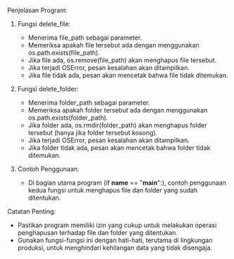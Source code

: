 Penjelasan Program:
1. Fungsi delete_file:
   - Menerima file_path sebagai parameter.
   - Memeriksa apakah file tersebut ada dengan menggunakan os.path.exists(file_path).
   - Jika file ada, os.remove(file_path) akan menghapus file tersebut.
   - Jika terjadi OSError, pesan kesalahan akan ditampilkan.
   - Jika file tidak ada, pesan akan mencetak bahwa file tidak ditemukan.

2. Fungsi delete_folder:
   - Menerima folder_path sebagai parameter.
   - Memeriksa apakah folder tersebut ada dengan menggunakan os.path.exists(folder_path).
   - Jika folder ada, os.rmdir(folder_path) akan menghapus folder tersebut (hanya jika folder tersebut kosong).
   - Jika terjadi OSError, pesan kesalahan akan ditampilkan.
   - Jika folder tidak ada, pesan akan mencetak bahwa folder tidak ditemukan.
     
3. Contoh Penggunaan:
   - Di bagian utama program (if __name__ == "__main__":), contoh penggunaan kedua fungsi untuk menghapus file dan folder yang sudah ditentukan.

Catatan Penting:
  - Pastikan program memiliki izin yang cukup untuk melakukan operasi penghapusan terhadap file dan folder yang ditentukan.
  - Gunakan fungsi-fungsi ini dengan hati-hati, terutama di lingkungan produksi, untuk menghindari kehilangan data yang tidak disengaja.
